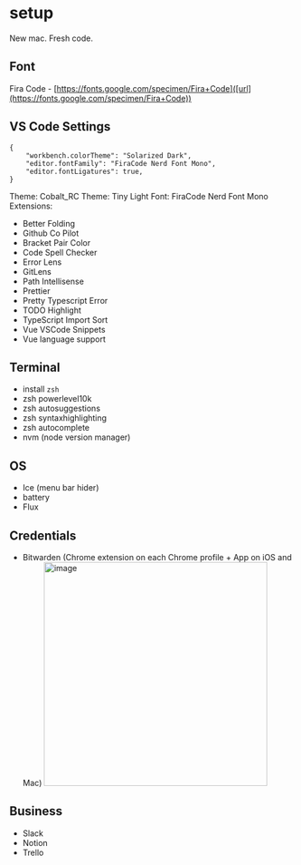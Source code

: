 # setup
New mac. Fresh code.

## Font
Fira Code - [https://fonts.google.com/specimen/Fira+Code]([url](https://fonts.google.com/specimen/Fira+Code))

## VS Code Settings
```
{
    "workbench.colorTheme": "Solarized Dark",
    "editor.fontFamily": "FiraCode Nerd Font Mono",
    "editor.fontLigatures": true,
}
```

Theme: Cobalt_RC
Theme: Tiny Light 
Font: FiraCode Nerd Font Mono
Extensions: 
- Better Folding
- Github Co Pilot
- Bracket Pair Color
- Code Spell Checker
- Error Lens
- GitLens
- Path Intellisense
- Prettier
- Pretty Typescript Error
- TODO Highlight
- TypeScript Import Sort
- Vue VSCode Snippets
- Vue language support
  
## Terminal
- install `zsh`
- zsh powerlevel10k
- zsh autosuggestions
- zsh syntaxhighlighting
- zsh autocomplete
- nvm (node version manager)
## OS
- Ice (menu bar hider)
- battery
- Flux

## Credentials
- Bitwarden (Chrome extension on each Chrome profile + App on iOS and Mac)
  <img width="395" alt="image" src="https://github.com/user-attachments/assets/22bd3797-ab87-45a2-bf24-9142a4734756">

## Business
- Slack
- Notion
- Trello
